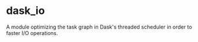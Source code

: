 # dask_io
A module optimizing the task graph in Dask's threaded scheduler in order to faster I/O operations.
